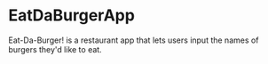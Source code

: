 # EatDaBurgerApp
Eat-Da-Burger! is a restaurant app that lets users input the names of burgers they'd like to eat.
